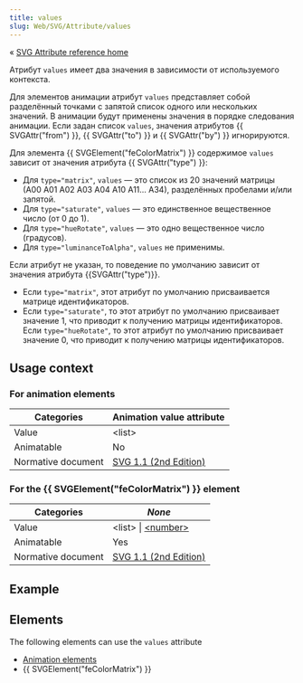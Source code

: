 ```yaml
---
title: values
slug: Web/SVG/Attribute/values
---
```


« [SVG Attribute reference home](/en/SVG/Attribute)

Атрибут `values` имеет два значения в зависимости от используемого контекста.

Для элементов анимации атрибут `values` представляет собой разделённый точками с запятой список одного или нескольких значений. В анимации будут применены значения в порядке следования анимации. Если задан список `values`, значения атрибутов {{ SVGAttr("from") }}, {{ SVGAttr("to") }} и {{ SVGAttr("by") }} игнорируются.

Для элемента {{ SVGElement("feColorMatrix") }} содержимое `values` зависит от значения атрибута {{ SVGAttr("type") }}:

- Для `type="matrix"`, `values` — это список из 20 значений матрицы (А00 А01 А02 А03 А04 A10 А11... А34), разделённых пробелами и/или запятой.
- Для `type="saturate"`, `values` — это единственное вещественное число (от 0 до 1).
- Для `type="hueRotate"`, `values` — это одно вещественное число (градусов).
- Для `type="luminanceToAlpha"`, `values` не применимы.

Если атрибут не указан, то поведение по умолчанию зависит от значения атрибута {{SVGAttr("type")}}.

- Если `type="matrix"`, этот атрибут по умолчанию присваивается матрице идентификаторов.
- Если `type="saturate"`, то этот атрибут по умолчанию присваивает значение 1, что приводит к получению матрицы идентификаторов.
  Если `type="hueRotate"`, то этот атрибут по умолчанию присваивает значение 0, что приводит к получению матрицы идентификаторов.

## Usage context

### For animation elements

| Categories         | Animation value attribute                                                        |
| ------------------ | -------------------------------------------------------------------------------- |
| Value              | \<list>                                                                          |
| Animatable         | No                                                                               |
| Normative document | [SVG 1.1 (2nd Edition)](http://www.w3.org/TR/SVG11/animate.html#ValuesAttribute) |

### For the {{ SVGElement("feColorMatrix") }} element

| Categories         | _None_                                                                                        |
| ------------------ | --------------------------------------------------------------------------------------------- |
| Value              | \<list> \| [\<number>](/en/SVG/Content_type#Number)               |
| Animatable         | Yes                                                                                           |
| Normative document | [SVG 1.1 (2nd Edition)](http://www.w3.org/TR/SVG11/filters.html#feColorMatrixValuesAttribute) |

## Example

## Elements

The following elements can use the `values` attribute

- [Animation elements](/en/SVG/Element#Animation)
- {{ SVGElement("feColorMatrix") }}
